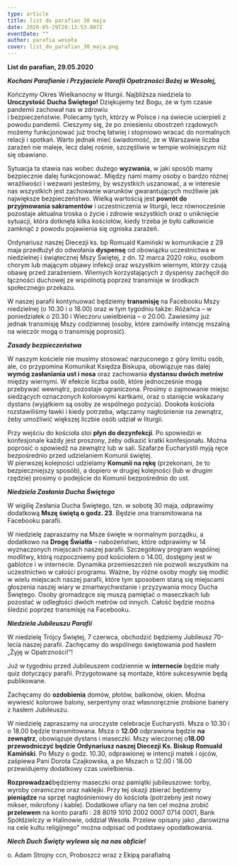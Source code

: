```yaml
---
type: article
title: list do parafian 30 maja
date: 2020-05-29T20:13:53.087Z
eventDate: ""
author: parafia wesoła
cover: list_do_parafian_30_maja.png
---
```

<!--StartFragment-->

**List do parafian, 29.05.2020**

***Kochani Parafianie i Przyjaciele Parafii Opatrzności Bożej w Wesołej,***

Kończymy Okres Wielkanocny w liturgii. Najbliższa niedziela to **Uroczystość Ducha Świętego!** Dziękujemy też Bogu, że w tym czasie pandemii zachował nas w zdrowiu\
i bezpieczeństwie. Polecamy tych, którzy w Polsce i na świecie ucierpieli z powodu pandemii. Cieszymy się, że po zniesieniu obostrzeń rządowych możemy funkcjonować już trochę łatwiej i stopniowo wracać do normalnych relacji i spotkań. Warto jednak mieć świadomość, że w Warszawie liczba zarażeń nie maleje, lecz dalej rośnie, szczęśliwie w tempie wolniejszym niż się obawiano.

Sytuacja ta stawia nas wobec dużego **wyzwania**, w jaki sposób mamy bezpiecznie dalej funkcjonować. Między nami mamy osoby o bardzo różnej wrażliwości i wezwani jesteśmy, by wszystkich uszanować, a w interesie nas wszystkich jest zachowanie warunków gwarantujących możliwie jak największe bezpieczeństwo. Wielką wartością jest **powrót do przyjmowania sakramentów** i uczestniczenia w liturgii, lecz równocześnie pozostaje aktualna troska o życie i zdrowie wszystkich oraz o uniknięcie sytuacji, która dotknęła kilka kościołów, kiedy trzeba je było całkowicie zamknąć z powodu pojawienia się ogniska zarażeń.

Ordynariusz naszej Diecezji ks. bp Romuald Kamiński w komunikacie z 29 maja przedłużył do odwołania **dyspensę** od obowiązku uczestnictwa w niedzielnej i świątecznej Mszy Świętej, z dn. 12 marca 2020 roku, osobom chorym lub mającym objawy infekcji oraz wszystkim wiernym, którzy czują obawę przed zarażeniem. Wiernych korzystających z dyspensy zachęcił do łączności duchowej ze wspólnotą poprzez transmisje w środkach społecznego przekazu.

W naszej parafii kontynuować będziemy **transmisję** na Facebooku Mszy niedzielnej (o 10.30 i o 18.00) oraz w tym tygodniu także: Różańca – w poniedziałek o 20.30 i Wieczoru uwielbienia – o 20.00. Zawiesimy już jednak transmisję Mszy codziennej (osoby, które zamówiły intencję mszalną na wieczór mogą o transmisję poprosić).

***Zasady bezpieczeństwa***

W naszym kościele nie musimy stosować narzuconego z góry limitu osób, ale, co przypomina Komunikat Księdza Biskupa, obowiązuje nas dalej **wymóg zasłaniania ust i nosa** oraz zachowania **dystansu dwóch metrów** między wiernymi. W efekcie liczba osób, które jednocześnie mogą przebywać wewnątrz, pozostaje ograniczona. Prosimy o zajmowanie miejsc siedzących oznaczonych kolorowymi kartkami, oraz o stanięcie wskazany dystans (wyjątkiem są osoby ze wspólnego pożycia). Dookoła kościoła rozstawiliśmy ławki i kiedy potrzeba, włączamy nagłośnienie na zewnątrz, żeby umożliwić większej liczbie osób udział w liturgii.

Przy wejściu do kościoła stoi **płyn do dezynfekcji**. Po spowiedzi w konfesjonale każdy jest proszony, żeby odkazić kratki konfesjonału. Można poprosić o spowiedź na zewnątrz lub w sali. Szafarze Eucharystii myją ręce bezpośrednio przed udzielaniem Komunii świętej.\
W pierwszej kolejności udzielamy **Komunii na rękę** (przekonani, że to bezpieczniejszy sposób), a dopiero w drugiej kolejności (lub w drugim rzędzie) prosimy o podejście do Komunii bezpośrednio do ust.

***Niedziela Zasłania Ducha Świętego***

W wigilię Zesłania Ducha Świętego, tzn. w sobotę 30 maja, odprawimy dodatkową **Mszę świętą o godz. 23**. Będzie ona transmitowana na Facebooku parafii.

W niedzielę zapraszamy na Msze święte w normalnym porządku, a dodatkowo na **Drogę Światła** – nabożeństwo, które odprawimy w 14 wyznaczonych miejscach naszej parafii. Szczegółowy program wspólnej modlitwy, którą rozpoczniemy pod kościołem o 14.00, dostępny jest w gablotce i w internecie. Dynamika przemieszczeń nie pozwoli wszystkim na uczestnictwo w całości programu. Ważne, by różne osoby mogły się modlić w wielu miejscach naszej parafii, które tym sposobem staną się miejscami głoszenia naszej wiary w zmartwychwstanie i przyzywania mocy Ducha Świętego. Osoby gromadzące się muszą pamiętać o maseczkach lub pozostać w odległości dwóch metrów od innych. Całość będzie można śledzić poprzez transmisję na Facebooku.

***Niedziela Jubileuszu Parafii***

W niedzielę Trójcy Świętej, 7 czerwca, obchodzić będziemy Jubileusz 70-lecia naszej parafii. Zachęcamy do wspólnego świętowania pod hasłem „Żyję w Opatrzności!”!

Już w tygodniu przed Jubileuszem codziennie w **internecie** będzie mały quiz dotyczący parafii. Przygotowane są montaże, które sukcesywnie będą publikowane.

Zachęcamy do **ozdobienia** domów, płotów, balkonów, okien. Można wywiesić kolorowe balony, serpentyny oraz własnoręcznie zrobione banery z hasłem Jubileuszu.

W niedzielę zapraszamy na uroczyste celebracje Eucharystii. Msza o 10.30 i o 18.00 będzie transmitowana. Msza o **12.00** odprawiona będzie **na zewnątrz**, obowiązuje dystans i maseczki. Mszy wieczornej o**18.00 przewodniczyć będzie Ordynariusz naszej Diecezji Ks. Biskup Romuald Kamiński**. Po Mszy o godz. 10.30, odprawionej w intencji matek i ojców, zaśpiewa Pani Dorota Czajkowska, a po Mszach o 12.00 i 18.00 przewidujemy dodatkowy czas uwielbienia.

**Rozprowadzać**będziemy maseczki oraz pamiątki jubileuszowe: torby, wyroby ceramiczne oraz naklejki. Przy tej okazji zbierać będziemy **pieniądze** na sprzęt nagłośnieniowy do kościoła (potrzebny jest nowy mikser, mikrofony i kable). Dodatkowe ofiary na ten cel można zrobić **przelewem** na konto parafii : 28 8019 1010 2002 0007 0714 0001, Bank Spółdzielczy w Halinowie, oddział Wesoła. Przelew opisany jako „darowizna na cele kultu religijnego” można odpisać od podstawy opodatkowania.

***Niech Duch Święty wylewa się na nas obficie!***

o. Adam Strojny ccn, Proboszcz wraz z Ekipą parafialną

<!--EndFragment-->
